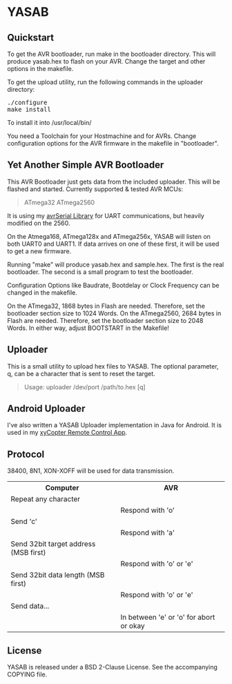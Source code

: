 # YASAB
## Quickstart

To get the AVR bootloader, run make in the bootloader directory. This will produce yasab.hex to flash on your AVR. Change the target and other options in the makefile.

To get the upload utility, run the following commands in the uploader directory:

<pre>./configure
make install</pre>

To install it into /usr/local/bin/

You need a Toolchain for your Hostmachine and for AVRs.
Change configuration options for the AVR firmware in the makefile in "bootloader".

## Yet Another Simple AVR Bootloader

This AVR Bootloader just gets data from the included uploader. This will be flashed and started.
Currently supported &amp; tested AVR MCUs:
> ATmega32
> ATmega2560

It is using my [avrSerial Library](https://github.com/xythobuz/avrSerial) for UART communications, but heavily modified on the 2560.

On the Atmega168, ATmega128x and ATmega256x, YASAB will listen on both UART0 and UART1. If data arrives on one of these first, it will be used to get a new firmware.

Running "make" will produce yasab.hex and sample.hex. The first is the real bootloader. The second is a small program to test the bootloader.

Configuration Options like Baudrate, Bootdelay or Clock Frequency can be changed in the makefile.

On the ATmega32, 1868 bytes in Flash are needed. Therefore, set the bootloader section size to 1024 Words.
On the ATmega2560, 2684 bytes in Flash are needed. Therefore, set the bootloader section size to 2048 Words.
In either way, adjust BOOTSTART in the Makefile!

## Uploader

This is a small utility to upload hex files to YASAB.
The optional parameter, q, can be a character that is sent to reset the target.
> Usage: uploader /dev/port /path/to.hex [q]

## Android Uploader

I've also written a YASAB Uploader implementation in Java for Android. It is used in my [xyCopter Remote Control App](https://github.com/xythobuz/xyControl/tree/master/tools/xyCopter).

## Protocol

38400, 8N1, XON-XOFF will be used for data transmission.

<table>
<tr><th>Computer</th><th>AVR</th></tr>
<tr><td>Repeat any character</td><td></td></tr>
<tr><td></td><td>Respond with 'o'</td></tr>
<tr><td>Send 'c'</td><td></td></tr>
<tr><td></td><td>Respond with 'a'</td></tr>
<tr><td>Send 32bit target address (MSB first)</td><td></td></tr>
<tr><td></td><td>Respond with 'o' or 'e'</td></tr>
<tr><td>Send 32bit data length (MSB first)</td><td></td></tr>
<tr><td></td><td>Respond with 'o' or 'e'</td></tr>
<tr><td>Send data...</td><td></td></tr>
<tr><td></td><td>In between 'e' or 'o' for abort or okay</td>
</table>

## License

YASAB is released under a BSD 2-Clause License. See the accompanying COPYING file.
